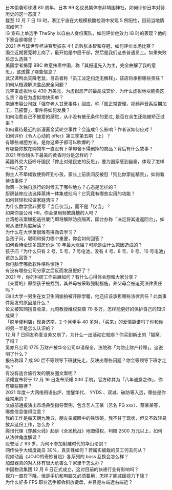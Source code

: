 日本偷袭珍珠港 80 周年，日本 99 名议员集体参拜靖国神社，如何评价日本对待历史的这一态度？  
截至 12 月 7 日 10 时，浙江宁波在大规模核酸检测中发现 5 例阳性，目前当地情况如何？  
iG 宣布上单选手 TheShy 以自由人身份离队，如何评价他效力 iG 时的表现？他的下家会是哪里？  
2021 乒乓球世界杯决赛樊振东 4:1 击败张本智和夺冠，如何评价本场比赛？  
国企近期要竞聘上岗了，最开始是中层干部，然后是我们这些普通员工。如果失败后怎么选择？  
美国学者揭穿 BBC 故意抹黑中国，称「其报道先入为主，完全曲解了我的意思」，这透露了哪些信息？  
武汉谭鸭血天降老鼠，目击者称「员工淡定扫走无解释」，该店将承担哪些责任？如何从根源解决食品安全问题？  
元宇宙虚拟地块 430 万美元，为虚拟房产的最高成交价，为什么虚拟地块能卖这么贵？谁在为虚拟地块买单？  
南通市容公司就「强夺老人甘蔗事件」回应，称「属正常管理，视频声音系后期加工，已报警」，事件将如何发展？  
如何治愈自己不被爱的感觉，从小没有被无条件的爱过, 是否在余生还能被矫正过来？  
如何看待最近的新漫画金奖轮空事件？会造成什么影响？作者该如何应对？  
如何评价《令人心动的 offer》第三季第五期（上）？  
有哪些减肥方法，是你这辈子都可以吹爆的？  
有哪些你放在购物车一直没有下单却舍不得删掉的商品？背后有什么故事？  
2021 年你镜头下最美的黄昏时分是怎样的？  
英国外交大臣呼吁国民「停止对殖民史的反思」，要为国家感到自豪，体现了怎样一种心态？  
狗主人不牵绳致使狗吓到小孩，家长上前质问反被怼「狗比你家娃精贵」，如何看待该事件？  
你第一次独自旅行的时候去了哪些地方？心态是怎样的？  
厨房装修应该选择蒸烤一体集成灶吗？它究竟有哪些实用的功能？  
如何轻轻松松做家庭清洁？  
为什么数学里非要写「当且仅当」，而不是「仅当」？  
如果你是公司 HR，你会录用频繁跳槽的人吗？  
台湾枪击案嫌犯逃往厦门即将解除防疫隔离，国台办称「决定将其遣返回台」，如何从法律角度解读？  
为什么在大学里很难有拼劲去学习？  
当孩子问，聪明和努力哪个重要，你会如何回答？  
如何看待全球多国房价达 10 年最大涨幅？可能是由什么原因造成的？  
孩子问「为什么只有 2 号、5 号、7 号电池，没有 4 号、8 号、9 号、10 号电池」该怎么回答？  
你电脑里哪款软件堪称惊艳？  
有没有哪些公司分家之后反而发展更好了？  
2021 年，你的科研工作进展如何？有什么心得体会想和大家分享？  
《亲爱的》原型孩子被找到，其养母被采取强制措施，养父母会被追究法律责任吗？  
四川大学一男生在女卫生间偷拍被开除学籍，他还应该承担哪些法律责任？此类事件频发的原因是什么？  
论文被知网擅自收录，九旬教授维权获赔 70 多万，怎样能更好的保护自己的知识成果？  
「脱单便利店」现身济南，2 个月牵手 40 多对，「买来」的爱情靠谱吗？你和你的另一半是怎么认识的？  
12 月 7 日网友称麦当劳又崩了，为什么一出活动它就崩？你买到新出的「猫窝」了吗？  
吴亦凡公司 1775 万财产被华帝公司申请保全，法院称「为防止财产转移」，这说明了什么？  
报告称超 7 成 90 后不等领导下班就先走，反映出哪些问题？你会等领导下班才走吗？  
有没有适合旅行发的朋友圈文案呢？  
荣耀宣布将于 12 月 16 日发布荣耀 X30 手机，官方称其为「八年诚意之作」，你有哪些期待？  
2021 年度十大网络用语出炉，觉醒年代、 YYDS 、双减、破防等入选，哪些是你经常用的？  
文旅部通报演出市场典型指导案例，包含艺人王某（艺名 PG xxx）、蔡某某等，哪些信息值得注意？  
我的工作是每天朝九晚五，朋友亲戚眼中的铁饭碗，我不甘于现状，但又不敢轻易放弃这份工作，怎么办？  
腾讯代理《穿越火线》起诉《全民枪战》地图侵权，判赔 2500 万元以上，如何从法律角度解读？  
段誉活了 93 岁，为何不参加射雕时代的华山论剑？  
网传快手大幅度裁员 30%，真实性如何？若属实被裁的员工何去何从？  
假如动画《JOJO的奇妙冒险》各系列的 boss 互换会怎么样？  
加湿器真的对人体有很大危害么？家里干怎么办？  
中国物流集团 12 月 6 日正式成立，这对目前的快递行业有影响吗？  
视力一直在下降，但是手机和电脑又必须要用，怎样才能减缓视力下降？  
为什么好多 FPS 职业选手都会斜放键盘，并且是左端远右端近？  
